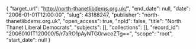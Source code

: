 {
  "target_url": "http://north-thanetlibdems.org.uk/", 
  "end_date": null, 
  "date": "2006-01-01T12:00:00", 
  "slug": 43188247, 
  "publisher": "north-thanetlibdems.org.uk", 
  "open_access": true, 
  "npld": false, 
  "title": "North Thanet Liberal Democrats", 
  "subjects": [], 
  "collections": [], 
  "record_id": "20060101T120000/5/r7aRO1pAyNTG0rwcoZTg==", 
  "scope": "root", 
  "start_date": null
}

